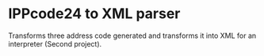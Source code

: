 # IPPcode24 to XML parser

Transforms three address code generated and transforms it into XML for an interpreter (Second project).
